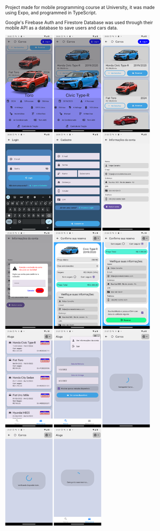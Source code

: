 Project made for mobile programming course at University, it was made using Expo, and programmed in TypeScript.

Google's Firebase Auth and Firestore Database was used through their mobile API as a database to save users and cars data.

<p>
  <img src="/screenshots/Screenshot%20(1).png?raw=true" width="150">
  <img src="/screenshots/Screenshot%20(2).png?raw=true" width="150">
  <img src="/screenshots/Screenshot%20(3).png?raw=true" width="150">
  <img src="/screenshots/Screenshot%20(4).png?raw=true" width="150">
  <img src="/screenshots/Screenshot%20(5).png?raw=true" width="150">
  <img src="/screenshots/Screenshot%20(6).png?raw=true" width="150">
  <img src="/screenshots/Screenshot%20(7).png?raw=true" width="150">
  <img src="/screenshots/Screenshot%20(8).png?raw=true" width="150">
  <img src="/screenshots/Screenshot%20(9).png?raw=true" width="150">
  <img src="/screenshots/Screenshot%20(10).png?raw=true" width="150">
  <img src="/screenshots/Screenshot%20(11).png?raw=true" width="150">
  <img src="/screenshots/Screenshot%20(12).png?raw=true" width="150">
  <img src="/screenshots/Screenshot%20(13).png?raw=true" width="150">
  <img src="/screenshots/Screenshot%20(14).png?raw=true" width="150">
</p>


